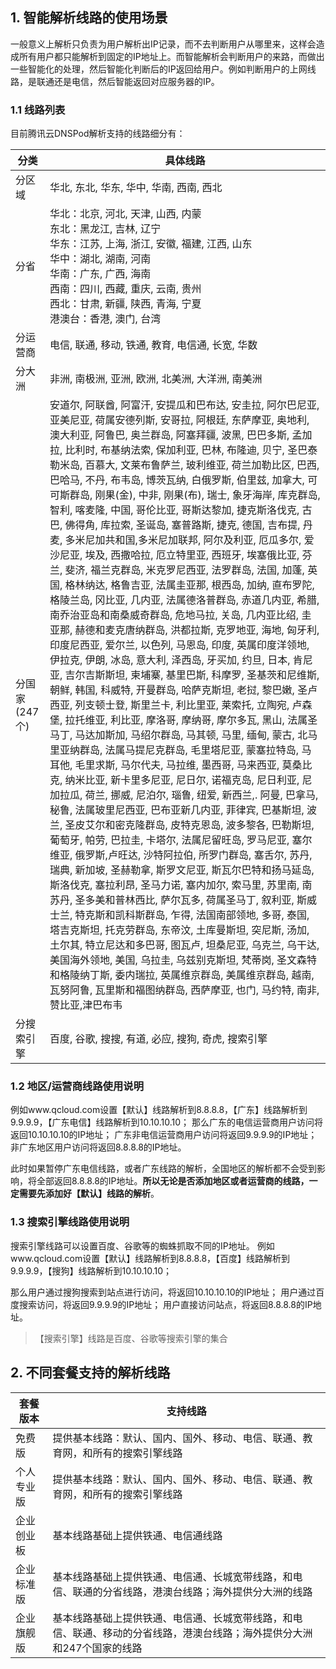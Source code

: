 ## 1. 智能解析线路的使用场景
一般意义上解析只负责为用户解析出IP记录，而不去判断用户从哪里来，这样会造成所有用户都只能解析到固定的IP地址上。而智能解析会判断用户的来路，而做出一些智能化的处理，然后智能化判断后的IP返回给用户。例如判断用户的上网线路，是联通还是电信，然后智能返回对应服务器的IP。

### 1.1 线路列表
目前腾讯云DNSPod解析支持的线路细分有：

| 分类 | 具体线路 |
|---|---|
|分区域 | 华北, 东北, 华东, 华中, 华南, 西南, 西北 |
|分省 | 华北：北京, 河北, 天津, 山西, 内蒙</br>东北：黑龙江, 吉林, 辽宁</br>华东：江苏, 上海, 浙江, 安徽, 福建, 江西, 山东</br>华中：湖北, 湖南, 河南</br>华南：广东, 广西, 海南</br>西南：四川, 西藏, 重庆, 云南, 贵州</br>西北：甘肃, 新疆, 陕西, 青海, 宁夏</br>港澳台：香港, 澳门, 台湾|
|分运营商 | 电信, 联通, 移动, 铁通, 教育, 电信通, 长宽, 华数 |
|分大洲 | 非洲, 南极洲, 亚洲, 欧洲, 北美洲, 大洋洲, 南美洲 |
|分国家(247个) | 安道尔, 阿联酋, 阿富汗, 安提瓜和巴布达, 安圭拉, 阿尔巴尼亚, 亚美尼亚, 荷属安德列斯, 安哥拉, 阿根廷, 东萨摩亚, 奥地利, 澳大利亚, 阿鲁巴, 奥兰群岛, 阿塞拜疆, 波黑, 巴巴多斯, 孟加拉, 比利时, 布基纳法索, 保加利亚, 巴林, 布隆迪, 贝宁, 圣巴泰勒米岛, 百慕大, 文莱布鲁萨兰, 玻利维亚, 荷兰加勒比区, 巴西, 巴哈马, 不丹, 布韦岛, 博茨瓦纳, 白俄罗斯, 伯里兹, 加拿大, 可可斯群岛, 刚果(金), 中非, 刚果(布), 瑞士, 象牙海岸, 库克群岛, 智利, 喀麦隆, 中国, 哥伦比亚, 哥斯达黎加, 捷克斯洛伐克, 古巴, 佛得角, 库拉索, 圣诞岛, 塞普路斯, 捷克, 德国, 吉布提, 丹麦, 多米尼加共和国,多米尼加联邦, 阿尔及利亚, 厄瓜多尔, 爱沙尼亚, 埃及, 西撒哈拉, 厄立特里亚, 西班牙, 埃塞俄比亚, 芬兰, 斐济, 福兰克群岛, 米克罗尼西亚, 法罗群岛, 法国, 加蓬, 英国, 格林纳达, 格鲁吉亚, 法属圭亚那, 根西岛, 加纳, 直布罗陀, 格陵兰岛, 冈比亚, 几内亚, 法属德洛普群岛, 赤道几内亚, 希腊, 南乔治亚岛和南桑威奇群岛, 危地马拉, 关岛, 几内亚比绍, 圭亚那, 赫德和麦克唐纳群岛, 洪都拉斯, 克罗地亚, 海地, 匈牙利, 印度尼西亚, 爱尔兰, 以色列, 马恩岛, 印度, 英属印度洋领地, 伊拉克, 伊朗, 冰岛, 意大利, 泽西岛, 牙买加, 约旦, 日本, 肯尼亚, 吉尔吉斯斯坦, 柬埔寨, 基里巴斯, 科摩罗, 圣基茨和尼维斯, 朝鲜, 韩国, 科威特, 开曼群岛, 哈萨克斯坦, 老挝, 黎巴嫩, 圣卢西亚, 列支顿士登, 斯里兰卡, 利比里亚, 莱索托, 立陶宛, 卢森堡, 拉托维亚, 利比亚, 摩洛哥, 摩纳哥, 摩尔多瓦, 黑山, 法属圣马丁, 马达加斯加, 马绍尔群岛, 马其顿, 马里, 缅甸, 蒙古, 北马里亚纳群岛, 法属马提尼克群岛, 毛里塔尼亚, 蒙塞拉特岛, 马耳他, 毛里求斯, 马尔代夫, 马拉维, 墨西哥, 马来西亚, 莫桑比克, 纳米比亚, 新卡里多尼亚, 尼日尔, 诺福克岛, 尼日利亚, 尼加拉瓜, 荷兰, 挪威, 尼泊尔, 瑙鲁, 纽爱, 新西兰,. 阿曼, 巴拿马, 秘鲁, 法属玻里尼西亚, 巴布亚新几内亚, 菲律宾, 巴基斯坦, 波兰, 圣皮艾尔和密克隆群岛, 皮特克恩岛, 波多黎各, 巴勒斯坦,葡萄牙, 帕劳, 巴拉圭, 卡塔尔, 法属尼留旺岛, 罗马尼亚, 塞尔维亚, 俄罗斯,卢旺达, 沙特阿拉伯, 所罗门群岛, 塞舌尔, 苏丹, 瑞典, 新加坡, 圣赫勒拿, 斯罗文尼亚, 斯瓦尔巴特和扬马延岛, 斯洛伐克, 塞拉利昂, 圣马力诺, 塞内加尔, 索马里, 苏里南, 南苏丹, 圣多美和普林西比, 萨尔瓦多, 荷属圣马丁, 叙利亚, 斯威士兰, 特克斯和凯科斯群岛, 乍得, 法国南部领地, 多哥, 泰国, 塔吉克斯坦, 托克劳群岛, 东帝汶, 土库曼斯坦, 突尼斯, 汤加, 土尔其, 特立尼达和多巴哥, 图瓦卢, 坦桑尼亚, 乌克兰, 乌干达, 美国海外领地, 美国, 乌拉圭, 乌兹别克斯坦, 梵蒂岗, 圣文森特和格陵纳丁斯, 委内瑞拉, 英属维京群岛, 美属维京群岛, 越南, 瓦努阿鲁, 瓦里斯和福图纳群岛, 西萨摩亚, 也门, 马约特, 南非, 赞比亚,津巴布韦 |
| 分搜索引擎 | 百度, 谷歌, 搜搜, 有道, 必应, 搜狗, 奇虎, 搜索引擎 |

### 1.2 地区/运营商线路使用说明
例如www.qcloud.com设置【默认】线路解析到8.8.8.8，【广东】线路解析到9.9.9.9，【广东电信】线路解析到10.10.10.10；
那么广东的电信运营商用户访问将返回10.10.10.10的IP地址；
广东非电信运营商用户访问将返回9.9.9.9的IP地址；
非广东地区用户访问将返回8.8.8.8的IP地址。

此时如果暂停广东电信线路，或者广东线路的解析，全国地区的解析都不会受到影响，将全部返回8.8.8.8的IP地址。**所以无论是否添加地区或者运营商的线路，一定需要先添加好【默认】线路的解析**。

### 1.3 搜索引擎线路使用说明
搜索引擎线路可以设置百度、谷歌等的蜘蛛抓取不同的IP地址。
例如www.qcloud.com设置【默认】线路解析到8.8.8.8，【百度】线路解析到9.9.9.9，【搜狗】线路解析到10.10.10.10；

那么用户通过搜狗搜索到站点进行访问，将返回10.10.10.10的IP地址；
用户通过百度搜索访问，将返回9.9.9.9的IP地址；
用户直接访问站点，将返回8.8.8.8的IP地址。

> 【搜索引擎】线路是百度、谷歌等搜索引擎的集合

## 2. 不同套餐支持的解析线路

| 套餐版本 | 支持线路 |
|---|---|
| 免费版 | 提供基本线路：默认、国内、国外、移动、电信、联通、教育网，和所有的搜索引擎线路|
| 个人专业版 | 提供基本线路：默认、国内、国外、移动、电信、联通、教育网，和所有的搜索引擎线路 |
| 企业创业板 | 基本线路基础上提供铁通、电信通线路|
| 企业标准版 | 基本线路基础上提供铁通、电信通、长城宽带线路，和电信、联通的分省线路，港澳台线路；海外提供分大洲的线路|
| 企业旗舰版 | 基本线路基础上提供铁通、电信通、长城宽带线路，和电信、联通、移动的分省线路，港澳台线路；海外提供分大洲和247个国家的线路|
